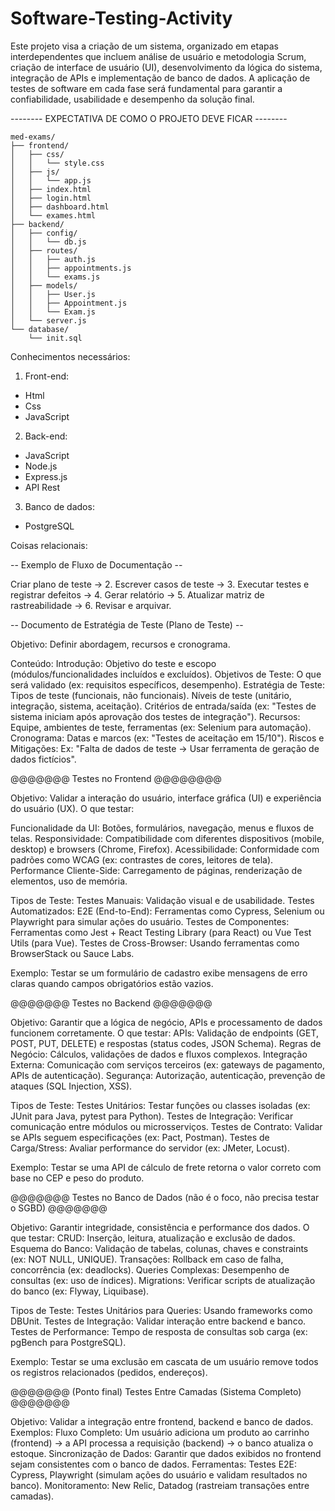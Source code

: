 # Software-Testing-Activity

Este projeto visa a criação de um sistema, organizado em etapas interdependentes que incluem análise de usuário e metodologia Scrum, criação de interface de usuário (UI), desenvolvimento da lógica do sistema, integração de APIs e implementação de banco de dados. A aplicação de testes de software em cada fase será fundamental para garantir a confiabilidade, usabilidade e desempenho da solução final.

-------- EXPECTATIVA DE COMO O PROJETO DEVE FICAR --------
```
med-exams/
├── frontend/
│   ├── css/
│   │   └── style.css
│   ├── js/
│   │   └── app.js
│   ├── index.html
│   ├── login.html
│   ├── dashboard.html
│   └── exames.html
├── backend/
│   ├── config/
│   │   └── db.js
│   ├── routes/
│   │   ├── auth.js
│   │   ├── appointments.js
│   │   └── exams.js
│   ├── models/
│   │   ├── User.js
│   │   ├── Appointment.js
│   │   └── Exam.js
│   └── server.js
└── database/
    └── init.sql
```

Conhecimentos necessários:

1. Front-end:
  - Html
  - Css
  - JavaScript
2. Back-end:
  - JavaScript
  - Node.js
  - Express.js
  - API Rest
3. Banco de dados:
  - PostgreSQL


Coisas relacionais:

-- Exemplo de Fluxo de Documentação --

Criar plano de teste → 2. Escrever casos de teste → 3. Executar testes e registrar defeitos → 4. Gerar relatório → 5. Atualizar matriz de rastreabilidade → 6. Revisar e arquivar.

-- Documento de Estratégia de Teste (Plano de Teste) --

Objetivo: Definir abordagem, recursos e cronograma.

Conteúdo:
Introdução: Objetivo do teste e escopo (módulos/funcionalidades incluídos e excluídos).
Objetivos de Teste: O que será validado (ex: requisitos específicos, desempenho).
Estratégia de Teste:
Tipos de teste (funcionais, não funcionais).
Níveis de teste (unitário, integração, sistema, aceitação).
Critérios de entrada/saída (ex: "Testes de sistema iniciam após aprovação dos testes de integração").
Recursos: Equipe, ambientes de teste, ferramentas (ex: Selenium para automação).
Cronograma: Datas e marcos (ex: "Testes de aceitação em 15/10").
Riscos e Mitigações: Ex: "Falta de dados de teste → Usar ferramenta de geração de dados fictícios".

@@@@@@@ Testes no Frontend @@@@@@@@

Objetivo: Validar a interação do usuário, interface gráfica (UI) e experiência do usuário (UX).
O que testar:

Funcionalidade da UI: Botões, formulários, navegação, menus e fluxos de telas.
Responsividade: Compatibilidade com diferentes dispositivos (mobile, desktop) e browsers (Chrome, Firefox).
Acessibilidade: Conformidade com padrões como WCAG (ex: contrastes de cores, leitores de tela).
Performance Cliente-Side: Carregamento de páginas, renderização de elementos, uso de memória.

Tipos de Teste:
Testes Manuais: Validação visual e de usabilidade.
Testes Automatizados:
E2E (End-to-End): Ferramentas como Cypress, Selenium ou Playwright para simular ações do usuário.
Testes de Componentes: Ferramentas como Jest + React Testing Library (para React) ou Vue Test Utils (para Vue).
Testes de Cross-Browser: Usando ferramentas como BrowserStack ou Sauce Labs.

Exemplo:
Testar se um formulário de cadastro exibe mensagens de erro claras quando campos obrigatórios estão vazios.

@@@@@@@ Testes no Backend @@@@@@@

Objetivo: Garantir que a lógica de negócio, APIs e processamento de dados funcionem corretamente.
O que testar:
APIs: Validação de endpoints (GET, POST, PUT, DELETE) e respostas (status codes, JSON Schema).
Regras de Negócio: Cálculos, validações de dados e fluxos complexos.
Integração Externa: Comunicação com serviços terceiros (ex: gateways de pagamento, APIs de autenticação).
Segurança: Autorização, autenticação, prevenção de ataques (SQL Injection, XSS).

Tipos de Teste:
Testes Unitários: Testar funções ou classes isoladas (ex: JUnit para Java, pytest para Python).
Testes de Integração: Verificar comunicação entre módulos ou microsserviços.
Testes de Contrato: Validar se APIs seguem especificações (ex: Pact, Postman).
Testes de Carga/Stress: Avaliar performance do servidor (ex: JMeter, Locust).

Exemplo:
Testar se uma API de cálculo de frete retorna o valor correto com base no CEP e peso do produto.

@@@@@@@ Testes no Banco de Dados (não é o foco, não precisa testar o SGBD) @@@@@@@

Objetivo: Garantir integridade, consistência e performance dos dados.
O que testar:
CRUD: Inserção, leitura, atualização e exclusão de dados.
Esquema do Banco: Validação de tabelas, colunas, chaves e constraints (ex: NOT NULL, UNIQUE).
Transações: Rollback em caso de falha, concorrência (ex: deadlocks).
Queries Complexas: Desempenho de consultas (ex: uso de índices).
Migrations: Verificar scripts de atualização do banco (ex: Flyway, Liquibase).

Tipos de Teste:
Testes Unitários para Queries: Usando frameworks como DBUnit.
Testes de Integração: Validar interação entre backend e banco.
Testes de Performance: Tempo de resposta de consultas sob carga (ex: pgBench para PostgreSQL).

Exemplo:
Testar se uma exclusão em cascata de um usuário remove todos os registros relacionados (pedidos, endereços).

@@@@@@@ (Ponto final) Testes Entre Camadas (Sistema Completo) @@@@@@@

Objetivo: Validar a integração entre frontend, backend e banco de dados.
Exemplos:
Fluxo Completo: Um usuário adiciona um produto ao carrinho (frontend) → a API processa a requisição (backend) → o banco atualiza o estoque.
Sincronização de Dados: Garantir que dados exibidos no frontend sejam consistentes com o banco de dados.
Ferramentas:
Testes E2E: Cypress, Playwright (simulam ações do usuário e validam resultados no banco).
Monitoramento: New Relic, Datadog (rastreiam transações entre camadas).
